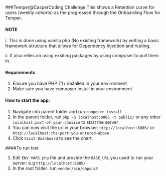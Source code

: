 ###Temper@CasperCoding Challenge
This shows a Retention curve  for users (weekly cohorts) as the progressed through the Onboarding Flow for Temper.

#### NOTE
i. This is done using vanilla php (No existing framework) by writing a basic framework structure that allows for Dependency Injection and routing.

ii. It also relies on using exsiting packages by using composer to pull them in.

#### Requirements
1. Ensure you have PHP 7.1+ installed in your environment
2. Make sure you have composer install in your environment

#### How to start the app:
1. Navigate into parent folder and run `composer install`
2. In the parent folder, run `php -S localhost:8885 -t public/`  or any other `localhost:port-of-your-choiice` to start the server 
3. You can now visit the url in your browser: `http://localhost:8885/` or `http://localhost:the-port-you-entered-above`
4. Click `Visit Dashboard` to see the chart.




####To run test
1. Edit `ENV_VARS.php` file and provide the `BASE_URL` you used to run your server: e.g `http://localhost:8885/`
2. In the root folder: run ``vendor/bin/phpunit``  